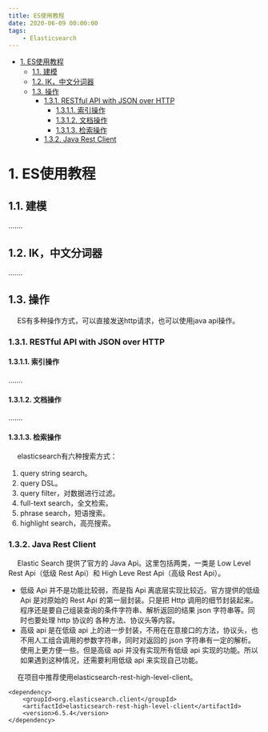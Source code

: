 ```yaml
---
title: ES使用教程
date: 2020-06-09 00:00:00
tags:
    - Elasticsearch
---
```


<!-- TOC -->

- [1. ES使用教程](#1-es使用教程)
    - [1.1. 建模](#11-建模)
    - [1.2. IK，中文分词器](#12-ik中文分词器)
    - [1.3. 操作](#13-操作)
        - [1.3.1. RESTful API with JSON over HTTP](#131-restful-api-with-json-over-http)
            - [1.3.1.1. 索引操作](#1311-索引操作)
            - [1.3.1.2. 文档操作](#1312-文档操作)
            - [1.3.1.3. 检索操作](#1313-检索操作)
        - [1.3.2. Java Rest Client](#132-java-rest-client)

<!-- /TOC -->

# 1. ES使用教程  
## 1.1. 建模  
.......

## 1.2. IK，中文分词器  
.......

## 1.3. 操作  
&emsp; ES有多种操作方式，可以直接发送http请求，也可以使用java api操作。  

### 1.3.1. RESTful API with JSON over HTTP  
#### 1.3.1.1. 索引操作  
.......

#### 1.3.1.2. 文档操作  
.......

#### 1.3.1.3. 检索操作  
&emsp; elasticsearch有六种搜索方式：  
1. query string search。  
2. query DSL。  
3. query filter，对数据进行过滤。  
4. full-text search，全文检索。  
5. phrase search，短语搜索。  
6. highlight search，高亮搜索。  

### 1.3.2. Java Rest Client  
&emsp; Elastic Search 提供了官方的 Java Api。这里包括两类，一类是 Low Level Rest Api（低级 Rest Api）和 High Leve Rest Api（高级 Rest Api）。  

* 低级 Api 并不是功能比较弱，而是指 Api 离底层实现比较近。官方提供的低级 Api 是对原始的 Rest Api 的第一层封装。只是把 Http 调用的细节封装起来。程序还是要自己组装查询的条件字符串、解析返回的结果 json 字符串等。同时也要处理 http 协议的 各种方法、协议头等内容。  
* 高级 api 是在低级 api 上的进一步封装，不用在在意接口的方法，协议头，也不用人工组合调用的参数字符串，同时对返回的 json 字符串有一定的解析。使用上更方便一些。但是高级 api 并没有实现所有低级 api 实现的功能。所以如果遇到这种情况，还需要利用低级 api 来实现自己功能。  

&emsp; 在项目中推荐使用elasticsearch-rest-high-level-client。  

```
<dependency>
    <groupId>org.elasticsearch.client</groupId>
    <artifactId>elasticsearch-rest-high-level-client</artifactId>
    <version>6.5.4</version>
</dependency>
```










